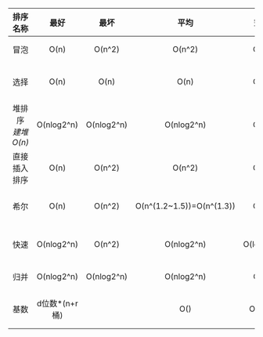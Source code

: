 | 排序名称 | 最好 | 最坏   | 平均   | 空间 | 稳定 |
| :------: | :--: | :----: | :----: | :--: | :--: |
| 冒泡     | O(n) | O(n^2) | O(n^2) | O(1)    | 稳定 |
| 选择 | O(n) | O(n) | O(n) | O(1) | 不稳定 |
| 堆排序 *建堆O(n)* | O(nlog2^n) | O(nlog2^n) | O(nlog2^n) | O(1) | 不稳定 |
| 直接插入排序 | O(n) | O(n^2) | O(n^2) | O(1) | 稳定 |
| 希尔 | O(n) | O(n^2) | O(n^(1.2~1.5))=O(n^(1.3)) | O(1) | 不稳定 |
| 快速 | O(nlog2^n) | O(n^2) | O(nlog2^n) | O(log2^n) | 不稳定 |
| 归并 | O(nlog2^n) | O(nlog2^n) | O(nlog2^n) | O(n) | 稳定 |
| 基数 | d位数*(n+r桶) |  | O() | O(n+r) | 最稳定 |

